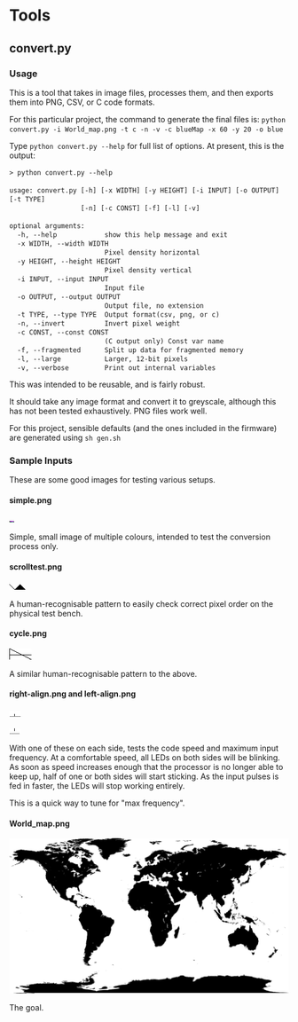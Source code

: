 Tools
================


## convert.py

### Usage

This is a tool that takes in image files, processes them, and then exports them into PNG, CSV, or C code formats.

For this particular project, the command to generate the final files is:
` python convert.py -i World_map.png -t c -n -v -c blueMap -x 60 -y 20 -o blue `

Type `python convert.py --help` for full list of options. At present, this is the output:

```
> python convert.py --help

usage: convert.py [-h] [-x WIDTH] [-y HEIGHT] [-i INPUT] [-o OUTPUT] [-t TYPE]
                  [-n] [-c CONST] [-f] [-l] [-v]

optional arguments:
  -h, --help            show this help message and exit
  -x WIDTH, --width WIDTH
                        Pixel density horizontal
  -y HEIGHT, --height HEIGHT
                        Pixel density vertical
  -i INPUT, --input INPUT
                        Input file
  -o OUTPUT, --output OUTPUT
                        Output file, no extension
  -t TYPE, --type TYPE  Output format(csv, png, or c)
  -n, --invert          Invert pixel weight
  -c CONST, --const CONST
                        (C output only) Const var name
  -f, --fragmented      Split up data for fragmented memory
  -l, --large           Larger, 12-bit pixels
  -v, --verbose         Print out internal variables
```

This was intended to be reusable, and is fairly robust.

It should take any image format and convert it to greyscale, although this has not been tested exhaustively. PNG files work well.

For this project, sensible defaults (and the ones included in the firmware) are generated using `sh gen.sh`


### Sample Inputs

These are some good images for testing various setups.

#### simple.png

![simple](simple.png)

Simple, small image of multiple colours, intended to test the conversion process only.


#### scrolltest.png

![scrolltest](scrolltest.png)

A human-recognisable pattern to easily check correct pixel order on the physical test bench.

#### cycle.png

![cycle](cycle.png)

A similar human-recognisable pattern to the above.


#### right-align.png and left-align.png

![left-align](left-align.png)

![right-align](right-align.png)


With one of these on each side, tests the code speed and maximum input frequency.
At a comfortable speed, all LEDs on both sides will be blinking. As soon as speed increases enough that the processor is no longer able to keep up, half of one or both sides will start sticking. As the input pulses is fed in faster, the LEDs will stop working entirely.

This is a quick way to tune for "max frequency".


#### World_map.png

![World_map](World_map.png)

The goal.
